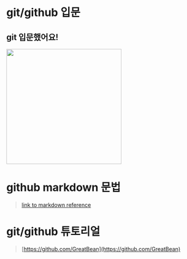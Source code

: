 # git/github 입문
## git 입문했어요!

<img src="https://octodex.github.com/images/welcometocat.png" height="300">


# github markdown 문법
>[link to markdown reference](https://guides.github.com/features/mastering-markdown/)



 
# git/github 튜토리얼
>[https://github.com/GreatBean](https://github.com/GreatBean)
